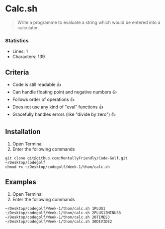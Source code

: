 # Calc.sh
> Write a programme to evaluate a string which would be entered into a calculator.

### Statistics
- Lines: 1
- Characters: 139

## Criteria
* Code is still readable 👍
* Can handle floating point and negative numbers 👍
* Follows order of operations 👍
* Does not use any kind of "eval" functions 👍
* Gracefully handles errors (like "divide by zero") 👍

## Installation
1. Open Terminal
2. Enter the following commands
```
git clone git@github.com:MentallyFriendly/Code-Golf.git ~/Desktop/codegolf
chmod +x ~/Desktop/codegolf/Week-1/thom/calc.sh
```

## Examples
1. Open Terminal
2. Enter the following commands
```
~/Desktop/codegolf/Week-1/thom/calc.sh 1PLUS1
~/Desktop/codegolf/Week-1/thom/calc.sh 2PLUS12MINUS3
~/Desktop/codegolf/Week-1/thom/calc.sh 20TIMES3
~/Desktop/codegolf/Week-1/thom/calc.sh 30DIVIDE2
```
